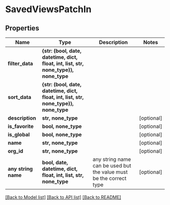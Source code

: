 # SavedViewsPatchIn


## Properties
Name | Type | Description | Notes
------------ | ------------- | ------------- | -------------
**filter_data** | **{str: (bool, date, datetime, dict, float, int, list, str, none_type)}, none_type** |  | 
**sort_data** | **{str: (bool, date, datetime, dict, float, int, list, str, none_type)}, none_type** |  | 
**description** | **str, none_type** |  | [optional] 
**is_favorite** | **bool, none_type** |  | [optional] 
**is_global** | **bool, none_type** |  | [optional] 
**name** | **str, none_type** |  | [optional] 
**org_id** | **str, none_type** |  | [optional] 
**any string name** | **bool, date, datetime, dict, float, int, list, str, none_type** | any string name can be used but the value must be the correct type | [optional]

[[Back to Model list]](../README.md#documentation-for-models) [[Back to API list]](../README.md#documentation-for-api-endpoints) [[Back to README]](../README.md)


